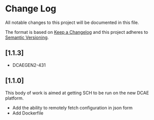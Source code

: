 # Change Log

All notable changes to this project will be documented in this file.

The format is based on [Keep a Changelog](http://keepachangelog.com/) 
and this project adheres to [Semantic Versioning](http://semver.org/).

## [1.1.3]

* DCAEGEN2-431

## [1.1.0]

This body of work is aimed at getting SCH to be run on the new DCAE platform.

* Add the ability to remotely fetch configuration in json form
* Add Dockerfile
